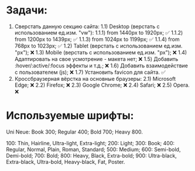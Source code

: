 # Задачи:
1) Cверстать данную секцию сайта:
   1.1) Desktop (верстать с использованием ед.изм. "vw"): 
        1.1.1) from 1440px to 1920px; ✅
        1.1.2) from 1200px to 1439px; ✅
        1.1.3) from 1024px to 1199px; ✅
        1.1.4) from 768px to 1023px; ✅
   1.2) Tablet (верстать с использованием ед.изм. "px"); ❌
   1.3) Mobile (верстать с использованием ед.изм. "px"); ❌
   1.4) Адаптировать на свое усмотрение - макета нет; ❌
   1.5) Добавить :hover/:active/:focus эффекты и т.д.; ❌
   1.6) Добавить взаимодействие с пользователем (js); ❌
   1.7) Установить favicon для сайта. ✅
2) Кроссбраузерная вёрстка на основные браузеры:
   2.1) Microsoft Edge; ❌
   2.2) Firefox; ❌
   2.3) Google Chrome; ❌
   2.4) Safari; ❌
   2.5) Opera. ❌

# Используемые шрифты:
Uni Neue:
    Book 300;
    Regular 400;
    Bold 700;
    Heavy 800.
    
100: Thin, Hairline, Ultra-light, Extra-light;
200: Light;
300: Book;
400: Regular, Normal, Plain, Roman, Standard;
500: Medium;
600: Semi-bold, Demi-bold;
700: Bold;
800: Heavy, Black, Extra-bold;
900: Ultra-black, Extra-black, Ultra-bold, Heavy-black, Fat, Poster.